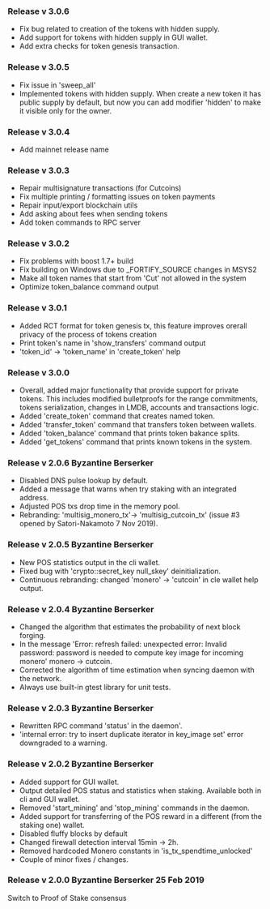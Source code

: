 ### Release v 3.0.6
* Fix bug related to creation of the tokens with hidden supply.
* Add support for tokens with hidden supply in GUI wallet.
* Add extra checks for token genesis transaction.

### Release v 3.0.5
* Fix issue in 'sweep_all'
* Implemented tokens with hidden supply. When create a new token it has public supply by default, but now you can add modifier 'hidden' to make it visible only for the owner.

### Release v 3.0.4
* Add mainnet release name

### Release v 3.0.3
* Repair multisignature transactions (for Cutcoins)
* Fix multiple printing / formatting issues on token payments
* Repair input/export blockchain utils
* Add asking about fees when sending tokens
* Add token commands to RPC server

### Release v 3.0.2

* Fix problems with boost 1.7+ build
* Fix building on Windows due to _FORTIFY_SOURCE changes in MSYS2
* Make all token names that start from 'Cut' not allowed in the system
* Optimize token_balance command output

### Release v 3.0.1

* Added RCT format for token genesis tx, this feature improves orerall privacy of the process of tokens creation
* Print token's name in 'show_transfers' command output
* 'token_id' -> 'token_name' in 'create_token' help

### Release v 3.0.0

* Overall, added major functionality that provide support for private tokens. This includes modified bulletproofs for the range commitments, tokens serialization, changes in LMDB, accounts and transactions logic. 
* Added 'create_token' command that creates named token.
* Added 'transfer_token' command that transfers token between wallets.
* Added 'token_balance' command that prints token bakance splits.
* Added 'get_tokens' command that prints known tokens in the system.

### Release v 2.0.6 Byzantine Berserker

* Disabled DNS pulse lookup by default.
* Added a message that warns when try staking with an integrated address.
* Adjusted POS txs drop time in the memory pool.
* Rebranding: 'multisig_monero_tx'-> 'multisig_cutcoin_tx' (issue #3 opened by Satori-Nakamoto 7 Nov 2019).

### Release v 2.0.5 Byzantine Berserker

* New POS statistics output in the cli wallet.
* Fixed bug with 'crypto::secret_key null_skey' deinitialization.
* Continuous rebranding: changed 'monero' -> 'cutcoin' in cle wallet help output.

### Release v 2.0.4 Byzantine Berserker

* Changed the algorithm that estimates the probability of next block forging.
* In the message 'Error: refresh failed: unexpected error: Invalid password: password is needed to compute key image for incoming monero' monero -> cutcoin.
* Corrected the algorithm of time estimation when syncing daemon with the network.
* Always use built-in gtest library for unit tests.

### Release v 2.0.3 Byzantine Berserker

* Rewritten RPC command 'status' in the daemon'.
* 'internal error: try to insert duplicate iterator in key_image set' error downgraded to a warning.

### Release v 2.0.2 Byzantine Berserker

* Added support for GUI wallet.
* Output detailed POS status and statistics when staking. Available both in cli and GUI wallet.
* Removed 'start_mining' and 'stop_mining' commands in the daemon.
* Added support for transferring of the POS reward in a different (from the staking one) wallet.
* Disabled fluffy blocks by default
* Changed firewall detection interval 15min -> 2h.
* Removed hardcoded Monero constants in 'is_tx_spendtime_unlocked'
* Couple of minor fixes / changes.

### Release v 2.0.0 Byzantine Berserker 25 Feb 2019

Switch to Proof of Stake consensus
